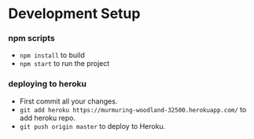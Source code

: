 # Development Setup

### npm scripts

- `npm install` to build
- `npm start` to run the project

### deploying to heroku

- First commit all your changes.
- `git add heroku https://murmuring-woodland-32500.herokuapp.com/` to add heroku repo.
- `git push origin master` to deploy to Heroku.
